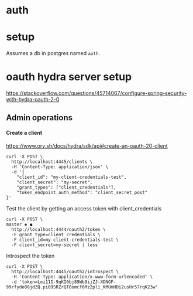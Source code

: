 # auth

# setup

Assumes a db in postgres named `auth`.

# oauth hydra server setup
https://stackoverflow.com/questions/45714067/configure-spring-security-with-hydra-oauth-2-0

## Admin operations
#### Create a client
https://www.ory.sh/docs/hydra/sdk/api#create-an-oauth-20-client
```
curl -X POST \
  http://localhost:4445/clients \
  -H 'Content-Type: application/json' \
  -d '{
	"client_id": "my-client-credentials-test",
	"client_secret": "my-secret",
	"grant_types": ["client_credentials"],
	"token_endpoint_auth_method": "client_secret_post"
}'
```

Test the client by getting an access token with client_credentials
```
curl -X POST \                                                                                                                                                                    master ✱ ◼
  http://localhost:4444/oauth2/token \
  -F grant_type=client_credentials \
  -F client_id=my-client-credentials-test \
  -F client_secret=my-secret | less
```

Introspect the token
```
curl -X POST \
  http://localhost:4445/oauth2/introspect \
  -H 'Content-Type: application/x-www-form-urlencoded' \
  -d 'token=Loi11I-9qKI6bj89Wb9ijZJ-XDNGF-99rfyde88jdZQ.pi09SRZrQT8omcf6Mz2pli_KMUmHDi2usHr57rqK23w'
```
